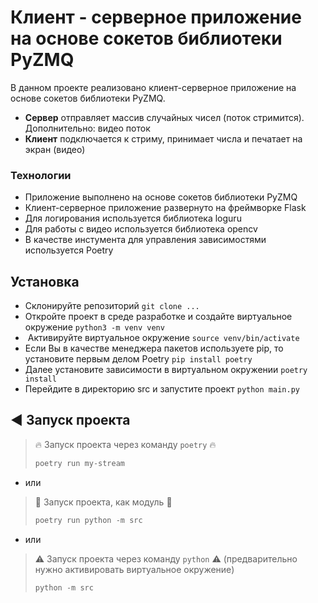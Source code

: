 # Клиент - серверное приложение на основе сокетов библиотеки PyZMQ
В данном проекте реализовано клиент-серверное приложение на основе сокетов библиотеки
PyZMQ.

- **Сервер** отправляет массив случайных чисел (поток стримится). Дополнительно: видео поток
-  **Клиент** подключается к стриму, принимает числа и печатает на экран (видео)

### Технологии
- Приложение выполнено на основе сокетов библиотеки PyZMQ
- Клиент-серверное приложение развернуто на фреймворке Flask
- Для логирования используется библиотека loguru
- Для работы с видео используется библиотека opencv
- В качестве инстумента для управления зависимостями используется Poetry

## Установка

- Склонируйте репозиторий
    `git clone ...`
- Откройте проект в среде разработке и создайте виртуальное окружение
    `python3 -m venv venv`
-  Активируйте виртуальное окружение
    `source venv/bin/activate`
- Если Вы в качестве менеджера пакетов используете pip, то установите первым делом Poetry
    `pip install poetry`
- Далее установите зависимости в виртуальном окружении
    `poetry install`
- Перейдите в директорию src и запустите проект
    `python main.py`

## ◀️ Запуск проекта
> 🔥 Запуск проекта через команду `poetry` 🔥
>```python
>poetry run my-stream
>```
- или

> 🪩 Запуск проекта, как модуль 🪩
>
>```python
>poetry run python -m src
>```
- или

> ⚠️ Запуск проекта через команду `python` ⚠️
> (предварительно нужно активировать виртуальное окружение)
> ```python
> python -m src
> ```
